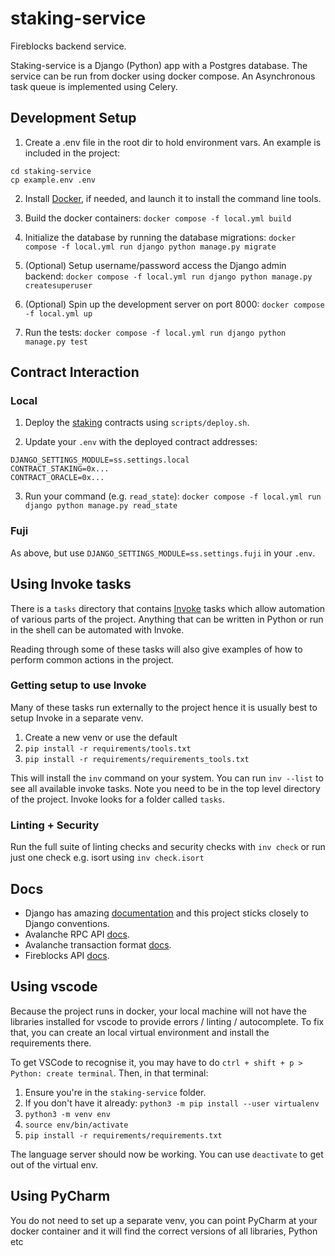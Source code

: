 # staking-service

Fireblocks backend service.

Staking-service is a Django (Python) app with a Postgres database.
The service can be run from docker using docker compose.
An Asynchronous task queue is implemented using Celery.

## Development Setup

1. Create a .env file in the root dir to hold environment vars. An example is included in the project:

```
cd staking-service
cp example.env .env
```

2. Install [Docker](https://docs.docker.com/desktop/), if needed, and launch it to install the command line tools.

3. Build the docker containers:
   `docker compose -f local.yml build`

4. Initialize the database by running the database migrations:
   `docker compose -f local.yml run django python manage.py migrate`

5. (Optional) Setup username/password access the Django admin backend:
   `docker compose -f local.yml run django python manage.py createsuperuser`

6. (Optional) Spin up the development server on port 8000:
   `docker compose -f local.yml up`

7. Run the tests:
   `docker compose -f local.yml run django python manage.py test`

## Contract Interaction

### Local

1. Deploy the [staking](https://github.com/ranaventures/staking) contracts using `scripts/deploy.sh`.

2. Update your `.env` with the deployed contract addresses:

```
DJANGO_SETTINGS_MODULE=ss.settings.local
CONTRACT_STAKING=0x...
CONTRACT_ORACLE=0x...
```

3. Run your command (e.g. `read_state`):
   `docker compose -f local.yml run django python manage.py read_state`

### Fuji

As above, but use `DJANGO_SETTINGS_MODULE=ss.settings.fuji` in your `.env`.

## Using Invoke tasks

There is a `tasks` directory that contains [Invoke](https://www.pyinvoke.org/) tasks which allow automation of various parts of the project.
Anything that can be written in Python or run in the shell can be automated with Invoke.

Reading through some of these tasks will also give examples of how to perform common actions in the project.

### Getting setup to use Invoke

Many of these tasks run externally to the project hence it is usually best to setup Invoke in a separate venv.

1. Create a new venv or use the default
2. `pip install -r requirements/tools.txt`
3. `pip install -r requirements/requirements_tools.txt`

This will install the `inv` command on your system. You can run `inv --list` to see all available invoke tasks.
Note you need to be in the top level directory of the project. Invoke looks for a folder called `tasks`.

### Linting + Security

Run the full suite of linting checks and security checks with `inv check` or run just one check
e.g. isort using `inv check.isort`

## Docs

- Django has amazing [documentation](https://docs.djangoproject.com/en/4.0/) and this project sticks closely to Django conventions.
- Avalanche RPC API [docs](https://docs.avax.network/apis/avalanchego/apis/c-chain/#avaxgetutxos).
- Avalanche transaction format [docs](https://docs.avax.network/specs/coreth-atomic-transaction-serialization).
- Fireblocks API [docs](https://docs.fireblocks.com/api/#exchangeasset).

## Using vscode

Because the project runs in docker, your local machine will not have the libraries installed for vscode to provide
errors / linting / autocomplete. To fix that, you can create an local virtual environment and install the requirements there.

To get VSCode to recognise it, you may have to do `ctrl + shift + p > Python: create terminal`. Then, in that terminal:

1. Ensure you're in the `staking-service` folder.
2. If you don't have it already: `python3 -m pip install --user virtualenv`
3. `python3 -m venv env`
4. `source env/bin/activate`
5. `pip install -r requirements/requirements.txt`

The language server should now be working. You can use `deactivate` to get out of the virtual env.

## Using PyCharm

You do not need to set up a separate venv, you can point PyCharm at your docker container
and it will find the correct versions of all libraries, Python etc 
